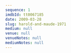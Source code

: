 ```yaml
---
sequence: 1
imdbId: tt0067185
date: 2009-03-28
slug: harold-and-maude-1971
medium: null
venue: null
venueNotes: null
mediumNotes: null
---
```


